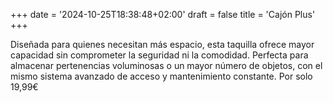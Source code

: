 +++
date = '2024-10-25T18:38:48+02:00'
draft = false
title = 'Cajón Plus'
+++

Diseñada para quienes necesitan más espacio, esta taquilla ofrece mayor capacidad sin comprometer la seguridad ni la comodidad. Perfecta para almacenar pertenencias voluminosas o un mayor número de objetos, con el mismo sistema avanzado de acceso y mantenimiento constante. Por solo 19,99€
